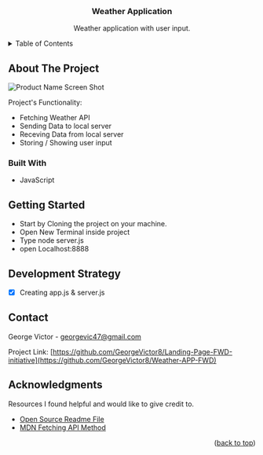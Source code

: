 
<a name="readme-top"></a>


<!-- PROJECT LOGO -->
<br />
<div align="center">
  <h3 align="center">Weather Application</h3>
  <p align="center">
    Weather application with user input.
</div>



<!-- TABLE OF CONTENTS -->
<details>
  <summary>Table of Contents</summary>
  <ol>
    <li>
      <a href="#about-the-project">About The Project</a>
      <ul>
        <li><a href="#built-with">Built With</a></li>
      </ul>
    </li>
    <li>
      <a href="#getting-started">Getting Started</a>
    <li><a href="#Development Strategy">Roadmap</a></li>
    <li><a href="#contact">Contact</a></li>
    <li><a href="#acknowledgments">Acknowledgments</a></li>
  </ol>
</details>




<!-- ABOUT THE PROJECT -->
## About The Project

![Product Name Screen Shot](Images/screenshot.png)

Project's Functionality:

* Fetching Weather API
* Sending Data to local server
* Receving Data from local server
* Storing / Showing user input




### Built With

* JavaScript


<!-- GETTING STARTED -->


## Getting Started

* Start by Cloning the project on your machine.
* Open New Terminal inside project
* Type node server.js 
* open Localhost:8888

<!-- ROADMAP -->


## Development Strategy

- [x] Creating app.js & server.js


<!-- CONTACT -->
## Contact

George Victor - georgevic47@gmail.com

Project Link: [https://github.com/GeorgeVictor8/Landing-Page-FWD-initiative](https://github.com/GeorgeVictor8/Weather-APP-FWD)


<!-- ACKNOWLEDGMENTS -->
## Acknowledgments


Resources I found helpful and would like to give credit to.

* [Open Source Readme File](https://github.com/othneildrew/Best-README-Template#readme-top)
* [MDN Fetching API Method](https://developer.mozilla.org/en-US/docs/Web/API/Fetch_API)


<p align="right">(<a href="#readme-top">back to top</a>)</p>



<!-- MARKDOWN LINKS & IMAGES -->
[product-screenshot]: Images/screenshot.png
